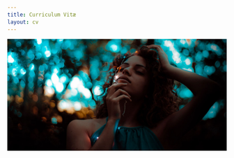```yaml
---
title: Curriculum Vitæ
layout: cv
---
```


<img src="https://github.com/sofijacom/sofijacom.github.io/blob/157c44ac63b950d5b03e4201a8c12295620e9d3f/assets/images/eder-oliveira-180877.jpg" />
